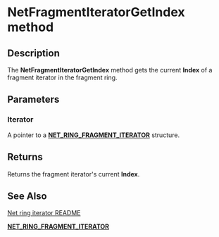 # NetFragmentIteratorGetIndex method


## Description



The **NetFragmentIteratorGetIndex** method gets the current **Index** of a fragment iterator in the fragment ring.

## Parameters

### Iterator

A pointer to a [**NET_RING_FRAGMENT_ITERATOR**](net_ring_fragment_iterator.md) structure.

## Returns

Returns the fragment iterator's current **Index**.

## See Also

[Net ring iterator README](readme.md)

[**NET_RING_FRAGMENT_ITERATOR**](net_ring_fragment_iterator.md)
